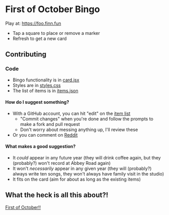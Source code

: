 # First of October Bingo

Play at: https://foo.finn.fun
* Tap a square to place or remove a marker
* Refresh to get a new card

## Contributing

### Code

* Bingo functionality is in [card.jsx](src/card.jsx)
* Styles are in [styles.css](src/styles.css)
* The list of items is in [items.json](src/items.json)

#### How do I suggest something?

* With a GitHub account, you can hit "edit" on the [item list](src/items.json)
  * "Commit changes" when you're done and follow the prompts to make a fork and pull request
  * Don't worry about messing anything up, I'll review these
* Or you can comment on [Reddit](https://www.reddit.com/r/FirstOfOctober/comments/1nuwwhd/foo_bingo_card_generator_is_back_online/)

#### What makes a good suggestion?

* It _could_ appear in any future year (they will drink coffee again, but they (probably?) won't record at Abbey Road again)
* It won't _necessarily_ appear in any given year (they will (probably?) always write ten songs, they won't always have family visit in the studio)
* It fits on the card (aim for about as long as the existing items)

## What the heck is all this about?!

[First of October!!](https://www.youtube.com/playlist?list=PLjRyh8JaC_eQYDEAw3gRt7Mq8N4IDlZZM)
